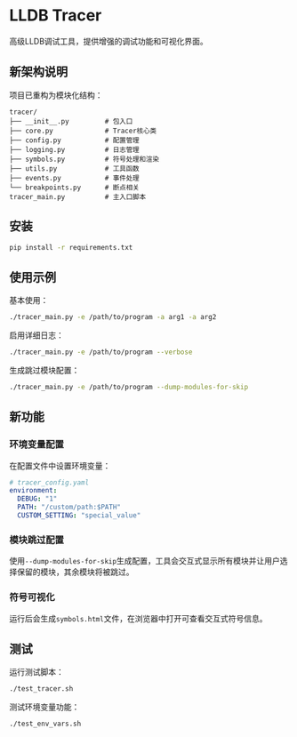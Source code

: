 # LLDB Tracer

高级LLDB调试工具，提供增强的调试功能和可视化界面。

## 新架构说明

项目已重构为模块化结构：

```
tracer/
├── __init__.py         # 包入口
├── core.py             # Tracer核心类
├── config.py           # 配置管理
├── logging.py          # 日志管理
├── symbols.py          # 符号处理和渲染
├── utils.py            # 工具函数
├── events.py           # 事件处理
└── breakpoints.py      # 断点相关
tracer_main.py          # 主入口脚本
```

## 安装

```bash
pip install -r requirements.txt
```

## 使用示例

基本使用：
```bash
./tracer_main.py -e /path/to/program -a arg1 -a arg2
```

启用详细日志：
```bash
./tracer_main.py -e /path/to/program --verbose
```

生成跳过模块配置：
```bash
./tracer_main.py -e /path/to/program --dump-modules-for-skip
```

## 新功能

### 环境变量配置
在配置文件中设置环境变量：
```yaml
# tracer_config.yaml
environment:
  DEBUG: "1"
  PATH: "/custom/path:$PATH"
  CUSTOM_SETTING: "special_value"
```

### 模块跳过配置
使用`--dump-modules-for-skip`生成配置，工具会交互式显示所有模块并让用户选择保留的模块，其余模块将被跳过。

### 符号可视化
运行后会生成`symbols.html`文件，在浏览器中打开可查看交互式符号信息。

## 测试

运行测试脚本：
```bash
./test_tracer.sh
```

测试环境变量功能：
```bash
./test_env_vars.sh
```
